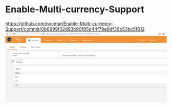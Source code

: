 # Enable-Multi-currency-Support

https://github.com/nocmar/Enable-Multi-currency-Support/commit/0b6999f32d93b90f85d44f79e8df36b53bc5f812
![Screenshot](CustomToken.jpg)
